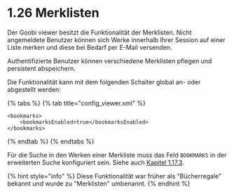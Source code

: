 # 1.26 Merklisten

Der Goobi viewer besitzt die Funktionalität der Merklisten. Nicht angemeldete Benutzer können sich Werke innerhalb Ihrer Session auf einer Liste merken und diese bei Bedarf per E-Mail versenden.

Authentifizierte Benutzer können verschiedene Merklisten pflegen und persistent abspeichern.

Die Funktionalität kann mit dem folgenden Schalter global an- oder abgestellt werden:

{% tabs %}
{% tab title="config\_viewer.xml" %}
```markup
<bookmarks>
    <bookmarksEnabled>true</bookmarksEnabled>
</bookmarks>
```
{% endtab %}
{% endtabs %}

Für die Suche in den Werken einer Merkliste muss das Feld `BOOKMARKS` in der erweiterten Suche konfiguriert sein. Siehe auch [Kapitel 1.17.3](17/3.md).

{% hint style="info" %}
Diese Funktionalität war früher als "Bücherregale" bekannt und wurde zu "Merklisten" umbenannt.
{% endhint %}

